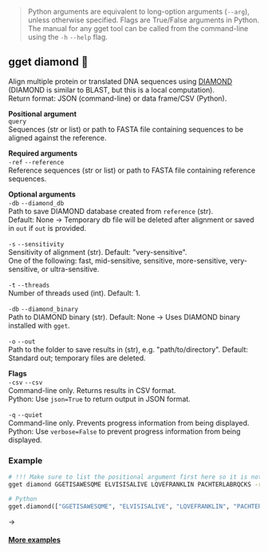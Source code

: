 > Python arguments are equivalent to long-option arguments (`--arg`), unless otherwise specified. Flags are True/False arguments in Python. The manual for any gget tool can be called from the command-line using the `-h` `--help` flag.  
## gget diamond 💎
Align multiple protein or translated DNA sequences using [DIAMOND](https://www.nature.com/articles/nmeth.3176) (DIAMOND is similar to BLAST, but this is a local computation).     
Return format: JSON (command-line) or data frame/CSV (Python).  

**Positional argument**  
`query`  
Sequences (str or list) or path to FASTA file containing sequences to be aligned against the reference.  

**Required arguments**  
`-ref` `--reference`  
Reference sequences (str or list) or path to FASTA file containing reference sequences.  

**Optional arguments**  
`-db` `--diamond_db`  
Path to save DIAMOND database created from `reference` (str).  
Default: None -> Temporary db file will be deleted after alignment or saved in `out` if `out` is provided.  

`-s` `--sensitivity`  
Sensitivity of alignment (str). Default: "very-sensitive".   
One of the following: fast, mid-sensitive, sensitive, more-sensitive, very-sensitive, or ultra-sensitive.  

`-t` `--threads`  
Number of threads used (int). Default: 1.  

`-db` `--diamond_binary`  
Path to DIAMOND binary (str). Default: None -> Uses DIAMOND binary installed with `gget`.  

`-o` `--out`   
Path to the folder to save results in (str), e.g. "path/to/directory". Default: Standard out; temporary files are deleted.   

**Flags**  
`-csv` `--csv`  
Command-line only. Returns results in CSV format.  
Python: Use `json=True` to return output in JSON format.  

`-q` `--quiet`   
Command-line only. Prevents progress information from being displayed.  
Python: Use `verbose=False` to prevent progress information from being displayed.   

### Example
```bash
# !!! Make sure to list the positional argument first here so it is not added as a reference sequence
gget diamond GGETISAWESQME ELVISISALIVE LQVEFRANKLIN PACHTERLABRQCKS -ref GGETISAWESQMEELVISISALIVELQVEFRANKLIN PACHTERLABRQCKS
```
```python
# Python
gget.diamond(["GGETISAWESQME", "ELVISISALIVE", "LQVEFRANKLIN", "PACHTERLABRQCKS"], reference=["GGETISAWESQMEELVISISALIVELQVEFRANKLIN", "PACHTERLABRQCKS"])
```
&rarr;    

#### [More examples](https://github.com/pachterlab/gget_examples)
